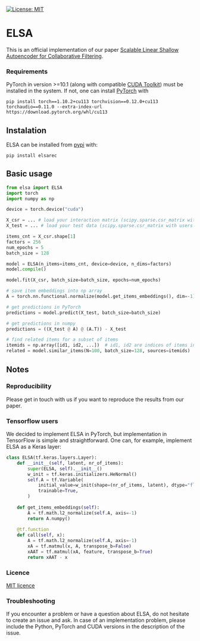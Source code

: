 [![License: MIT](https://img.shields.io/badge/License-MIT-yellow.svg)](https://opensource.org/licenses/MIT)

# ELSA

This is an official implementation of our paper [Scalable Linear Shallow Autoencoder for Collaborative Filtering](https://dl.acm.org/doi/10.1145/3523227.3551482).

### Requirements

PyTorch in version >=10.1 (along with compatible [CUDA Toolkit](https://developer.nvidia.com/cuda-downloads)) must be installed in the system. If not, one can install [PyTorch](https://pytorch.org/get-started/locally/) with 
```
pip install torch==1.10.2+cu113 torchvision==0.12.0+cu113 torchaudio==0.11.0 --extra-index-url https://download.pytorch.org/whl/cu113
```

## Instalation

ELSA can be installed from [pypi](https://pypi.org/project/elsarec/) with:

```
pip install elsarec
```

## Basic usage

```python
from elsa import ELSA
import torch
import numpy as np

device = torch.device("cuda")

X_csr = ... # load your interaction matrix (scipy.sparse.csr_matrix with users in rows and items in columns)
X_test = ... # load your test data (scipy.sparse.csr_matrix with users in rows and items in columns)

items_cnt = X_csr.shape[1]
factors = 256 
num_epochs = 5
batch_size = 128

model = ELSA(n_items=items_cnt, device=device, n_dims=factors)
model.compile()

model.fit(X_csr, batch_size=batch_size, epochs=num_epochs)

# save item embeddings into np array
A = torch.nn.functional.normalize(model.get_items_embeddings(), dim=-1).cpu().numpy()

# get predictions in PyTorch
predictions = model.predict(X_test, batch_size=batch_size)

# get predictions in numpy
predictions = ((X_test @ A) @ (A.T)) - X_test

# find related items for a subset of items
itemids = np.array([id1, id2, ...])  # id1, id2 are indices of items in the X_csr
related = model.similar_items(N=100, batch_size=128, sources=itemids)
```

## Notes

### Reproducibility

Please get in touch with us if you want to reproduce the results from our paper. 

### Tensorflow users

We decided to implement ELSA in PyTorch, but implementation in TensorFlow is simple and straightforward. One can, for example, implement ELSA as a Keras layer:

```python
class ELSA(tf.keras.layers.Layer):
    def __init__(self, latent, nr_of_items):
        super(ELSA, self).__init__()
        w_init = tf.keras.initializers.HeNormal()
        self.A = tf.Variable(
            initial_value=w_init(shape=(nr_of_items, latent), dtype="float32"),
            trainable=True,
        )
    
    def get_items_embeddings(self):
        A = tf.math.l2_normalize(self.A, axis=-1)
        return A.numpy()
    
    @tf.function
    def call(self, x):
        A = tf.math.l2_normalize(self.A, axis=-1)
        xA = tf.matmul(x, A, transpose_b=False)
        xAAT = tf.matmul(xA, feature, transpose_b=True)
        return xAAT - x
```

### Licence
[MIT licence](https://github.com/recombee/ELSA/blob/main/LICENCE)

### Troubleshooting
If you encounter a problem or have a question about ELSA, do not hesitate to create an issue and ask. In case of an implementation problem, please include the Python, PyTorch and CUDA versions in the description of the issue.

